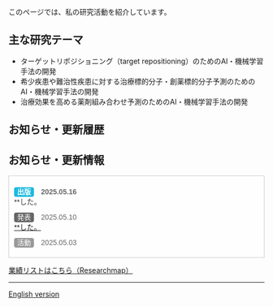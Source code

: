 このページでは、私の研究活動を紹介しています。

## 主な研究テーマ
- ターゲットリポジショニング（target repositioning）のためのAI・機械学習手法の開発
- 希少疾患や難治性疾患に対する治療標的分子・創薬標的分子予測のためのAI・機械学習手法の開発
- 治療効果を高める薬剤組み合わせ予測のためのAI・機械学習手法の開発


## お知らせ・更新履歴

<h2>お知らせ・更新情報</h2>

<div style="max-height: 240px; overflow-y: auto; border: 1px solid #ccc; padding: 10px; background-color: #fefefe;">

<dl style="margin: 0; font-family: 'Noto Sans JP', sans-serif;">
  <dt style="font-weight: bold; margin-top: 10px;">
    <span style="background-color: #1EBADE; color: white; padding: 2px 6px; border-radius: 4px; font-size: 0.85rem;">出版</span>
    <time style="margin-left: 10px; color: #666;">2025.05.16</time>
  </dt>
  <dd style="margin: 0 0 10px 0;"><a href="#" style="text-decoration: none; color: #333;">**した。</a></dd>

  <dt>
    <span style="background-color: #666; color: white; padding: 2px 6px; border-radius: 4px; font-size: 0.85rem;">発表</span>
    <time style="margin-left: 10px; color: #666;">2025.05.10</time>
  </dt>
  <dd style="margin: 0 0 10px 0;"><a href="#">**した。</a></dd>

  <dt>
    <span style="background-color: #999; color: white; padding: 2px 6px; border-radius: 4px; font-size: 0.85rem;">活動</span>
    <time style="margin-left: 10px; color: #666;">2025.05.03</time>
  </dt>
  <dd style="margin: 0 0 10px 0;"><a href="#"**</a></dd>

</dl>

</div>



[業績リストはこちら（Researchmap）](https://researchmap.jp/namba_satoko)

---

[English version](./en/index.html)
